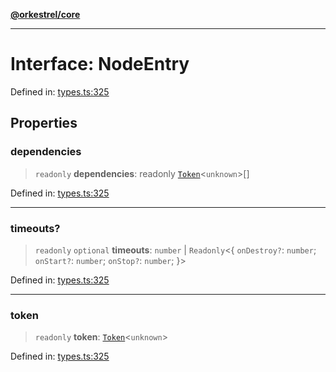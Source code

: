 [**@orkestrel/core**](../index.md)

***

# Interface: NodeEntry

Defined in: [types.ts:325](https://github.com/orkestrel/core/blob/4aab0d299da5f30a0c75f3eda95d1b02f821688d/src/types.ts#L325)

## Properties

### dependencies

> `readonly` **dependencies**: readonly [`Token`](../type-aliases/Token.md)\<`unknown`\>[]

Defined in: [types.ts:325](https://github.com/orkestrel/core/blob/4aab0d299da5f30a0c75f3eda95d1b02f821688d/src/types.ts#L325)

***

### timeouts?

> `readonly` `optional` **timeouts**: `number` \| `Readonly`\<\{ `onDestroy?`: `number`; `onStart?`: `number`; `onStop?`: `number`; \}\>

Defined in: [types.ts:325](https://github.com/orkestrel/core/blob/4aab0d299da5f30a0c75f3eda95d1b02f821688d/src/types.ts#L325)

***

### token

> `readonly` **token**: [`Token`](../type-aliases/Token.md)\<`unknown`\>

Defined in: [types.ts:325](https://github.com/orkestrel/core/blob/4aab0d299da5f30a0c75f3eda95d1b02f821688d/src/types.ts#L325)
